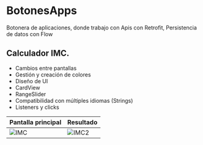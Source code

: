 # BotonesApps
Botonera de aplicaciones, donde trabajo con Apis con Retrofit, Persistencia de datos con Flow

## Calculador IMC.

* Cambios entre pantallas
* Gestión y creación de colores
* Diseño de UI
* CardView
* RangeSlider
* Compatibilidad con múltiples idiomas (Strings)
* Listeners y clicks

| Pantalla principal  | Resultado |
| ------------- | ------------- |
| ![IMC](https://user-images.githubusercontent.com/49825382/228891029-74488287-4fd1-4a2f-bb89-c036186755b0.png)  | ![IMC2](https://user-images.githubusercontent.com/49825382/228891059-925ca008-ad62-4796-a2da-2ac8a93301cd.png) |

	
    

